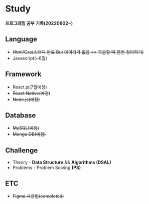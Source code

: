 # Study
**프로그래밍 공부 기록(20220602~)**

## Language
+ ~~Html/Css(스터디 완료 But 데이터가 없음 => 복습할 때 한번 정리하기)~~
+ Javascript(~6월)

## Framework
+ React.js(7월예정)
+ ~~React Native(예정)~~
+ ~~Node.js(예정)~~

## Database
+ ~~MySQL(예정)~~
+ ~~Mongo DB(예정)~~

## Challenge
+ Theory - **Data Structure** && **Algorithms (DSAL)** 
+ Problems - Problem Solving **(PS)**

## ETC
+ ~~Figma 사용법(completed)~~
